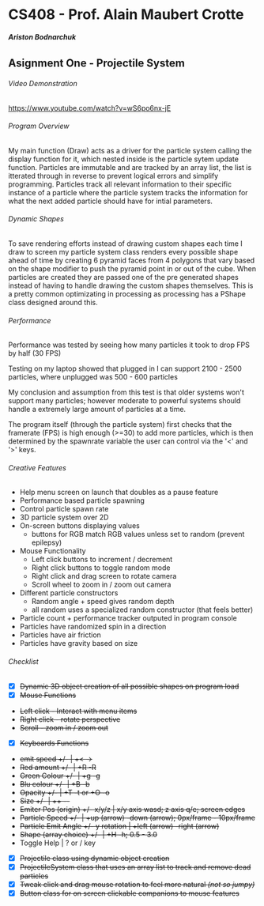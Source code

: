 # CS408 - Prof. Alain Maubert Crotte

###### **Ariston Bodnarchuk**

## Asignment One - Projectile System 

###### Video Demonstration 
https://www.youtube.com/watch?v=wS6po6nx-jE

###### Program Overview
My main function (Draw) acts as a driver for the particle system calling the display function for it, which nested inside is the particle sytem update function. Particles are immutable and are tracked by an array list, the list is itterated through in reverse to prevent logical errors and simplify programming. Particles track all relevant information to their specific instance of a particle where the particle system tracks the information for what the next added particle should have for intial parameters. 

###### Dynamic Shapes
To save rendering efforts instead of drawing custom shapes each time I draw to screen my particle system class renders every possible shape ahead of time by creating 6 pyramid faces from 4 polygons that vary based on the shape modifier to push the pyramid point in or out of the cube. When particles are created they are passed one of the pre generated shapes instead of having to handle drawing the custom shapes themselves. This is a pretty common optimizating in processing as processing has a PShape class designed around this.

###### Performance
Performance was tested by seeing how many particles it took to drop FPS by half (30 FPS)

Testing on my laptop showed that plugged in I can support 2100 - 2500 particles, where unplugged was 500 - 600 particles

My conclusion and assumption from this test is that older systems won't support many particles; however moderate to powerful systems should handle a extremely large amount of particles at a time. 

The program itself (through the particle system) first checks that the framerate (FPS) is high enough (>=30) to add more particles, which is then determined by the spawnrate variable the user can control via the '<' and '>' keys. 

###### Creative Features
 - Help menu screen on launch that doubles as a pause feature 
 - Performance based particle spawning
 - Control particle spawn rate
 - 3D particle system over 2D
 - On-screen buttons displaying values
    - buttons for RGB match RGB values unless set to random (prevent epilepsy) 
 - Mouse Functionality
    - Left click buttons to increment / decrement
    - Right click buttons to toggle random mode 
    - Right click and drag screen to rotate camera
    - Scroll wheel to zoom in / zoom out camera
 - Different particle constructors
    - Random angle + speed gives random depth
    - all random uses a specialized random constructor (that feels better)
 - Particle count + performance tracker outputed in program console
 - Particles have randomized spin in a direction
 - Particles have air friction
 - Particles have gravity based on size

###### Checklist 
- [x] ~~Dynamic 3D object creation of all possible shapes on program load~~
- [x] ~~Mouse Functions~~
* ~~Left click - Interact with menu items~~
* ~~Right click - rotate perspective~~
* ~~Scroll - zoom in / zoom out~~
- [x] ~~Keyboards Functions~~
* ~~emit speed +/- | +< ->~~
* ~~Red amount +/- | +R -R~~
* ~~Green Colour +/- | +g -g~~
* ~~Blu colour +/- | +B -b~~
* ~~Opacity +/- | +T -t or +O -o~~
* ~~Size +/- | ++ --~~
* ~~Emiter Pos (origin) +/- x/y/z | x/y axis wasd; z axis q/e; screen edges~~
* ~~Particle Speed +/- | +up (arrow) -down (arrow); 0px/frame - 10px/frame~~
* ~~Particle Emit Angle +/- y rotation | +left (arrow) -right (arrow)~~
* ~~Shape (array choice) +/- | +H -h; 0.5 - 3.0~~
* Toggle Help | ? or / key
- [x] ~~Projectile class using dynamic object creation~~
- [x] ~~ProjectileSystem class that uses an array list to track and remove dead particles~~
- [x] ~~Tweak click and drag mouse rotation to feel more natural *(not so jumpy)*~~
- [x] ~~Button class for on screen clickable companions to mouse features~~
